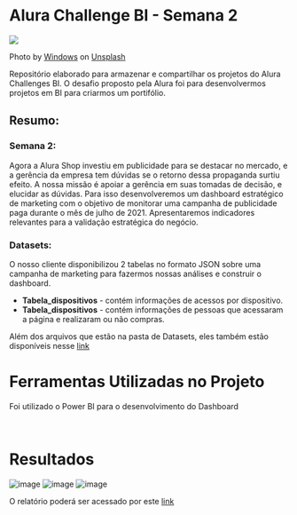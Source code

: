 # Alura Challenge BI - Semana 2

![](https://images.unsplash.com/photo-1587614313085-5da51cebd8ac?crop=entropy&cs=tinysrgb&fm=jpg&ixlib=rb-1.2.1&q=80&raw_url=true&ixid=MnwxMjA3fDB8MHxwaG90by1wYWdlfHx8fGVufDB8fHx8&auto=format&fit=crop&w=870)


Photo by [Windows]((https://unsplash.com/@windows)) on [Unsplash](https://unsplash.com/)
<p> Repositório elaborado para armazenar e compartilhar os projetos do Alura Challenges BI. O desafio proposto pela Alura  foi para desenvolvermos projetos em BI para criarmos um portifólio. </p>

## Resumo: 


### Semana 2:
<p> Agora a Alura Shop investiu em publicidade para se destacar no mercado, e a gerência da empresa tem dúvidas se o retorno dessa propaganda surtiu efeito. A nossa missão é apoiar a gerência em suas tomadas de decisão, e elucidar as dúvidas. Para isso desenvolveremos um dashboard estratégico de marketing com o objetivo de monitorar uma campanha de publicidade paga durante o mês de julho de 2021. Apresentaremos indicadores relevantes para a validação estratégica do negócio. </p>

  ### Datasets:
   <p> O nosso cliente disponibilizou 2 tabelas no formato JSON sobre uma campanha de marketing para fazermos nossas análises e construir o dashboard. </p>
  <ul>
    <li> <b>Tabela_dispositivos</b> - contém informações de acessos por dispositivo. </li>
    <li> <b>Tabela_dispositivos</b> - contém informações de pessoas que acessaram a página e realizaram ou não compras. </li>
 </ul>
 <p> Além dos arquivos que estão na pasta de Datasets, eles também estão disponíveis nesse <a href="https://drive.google.com/drive/folders/11JDlvVgOh1nTMeLe0QNkXt6LuVw14phF" target="_blank">link</a> </p>
  
  
<h1>Ferramentas Utilizadas no Projeto</h1>
<p>Foi utilizado o Power BI para o desenvolvimento do Dashboard </p>

<br>


<h1>Resultados</h1>

![image](https://user-images.githubusercontent.com/64700794/169711904-b1dfcf0c-a392-4f72-aa95-e80c6c187f1d.png)
![image](https://user-images.githubusercontent.com/64700794/169711979-54c6327b-ad47-46bf-a88d-9b16c194f4b1.png)
![image](https://user-images.githubusercontent.com/64700794/169711961-7743c57d-dce8-46c4-8d72-78f0024dee9a.png)



O relatório poderá ser acessado por este <a href="https://app.powerbi.com/reportEmbed?reportId=f56e1b1b-5ae5-44ff-8b9b-0ac6bfc72f88&autoAuth=true&ctid=712f9db4-6407-4075-846a-52d00afd93ff&config=eyJjbHVzdGVyVXJsIjoiaHR0cHM6Ly93YWJpLWJyYXppbC1zb3V0aC1iLXByaW1hcnktcmVkaXJlY3QuYW5hbHlzaXMud2luZG93cy5uZXQvIn0%3D" target="_blank">link</a>

